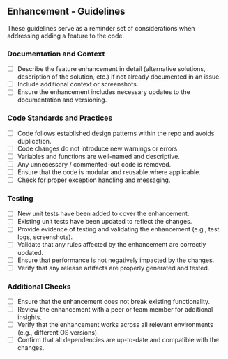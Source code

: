 ## Enhancement - Guidelines

These guidelines serve as a reminder set of considerations when addressing adding a feature to the code.

### Documentation and Context

- [ ] Describe the feature enhancement in detail (alternative solutions, description of the solution, etc.) if not already documented in an issue.
- [ ] Include additional context or screenshots.
- [ ] Ensure the enhancement includes necessary updates to the documentation and versioning.

### Code Standards and Practices

- [ ] Code follows established design patterns within the repo and avoids duplication.
- [ ] Code changes do not introduce new warnings or errors.
- [ ] Variables and functions are well-named and descriptive.
- [ ] Any unnecessary / commented-out code is removed.
- [ ] Ensure that the code is modular and reusable where applicable.
- [ ] Check for proper exception handling and messaging.

### Testing

- [ ] New unit tests have been added to cover the enhancement.
- [ ] Existing unit tests have been updated to reflect the changes.
- [ ] Provide evidence of testing and validating the enhancement (e.g., test logs, screenshots).
- [ ] Validate that any rules affected by the enhancement are correctly updated.
- [ ] Ensure that performance is not negatively impacted by the changes.
- [ ] Verify that any release artifacts are properly generated and tested.

### Additional Checks

- [ ] Ensure that the enhancement does not break existing functionality.
- [ ] Review the enhancement with a peer or team member for additional insights.
- [ ] Verify that the enhancement works across all relevant environments (e.g., different OS versions).
- [ ] Confirm that all dependencies are up-to-date and compatible with the changes.
